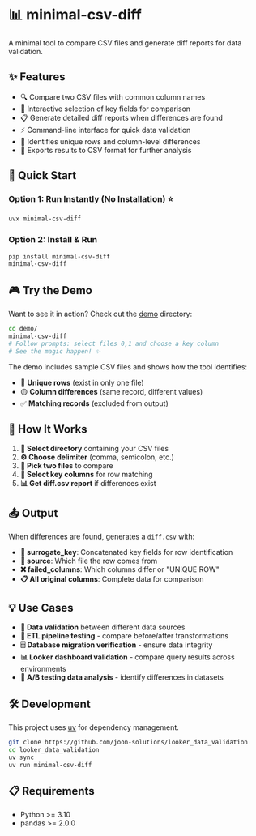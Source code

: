 # 📊 minimal-csv-diff

A minimal tool to compare CSV files and generate diff reports for data validation.

## ✨ Features

- 🔍 Compare two CSV files with common column names
- 🎯 Interactive selection of key fields for comparison
- 📋 Generate detailed diff reports when differences are found
- ⚡ Command-line interface for quick data validation
- 🔎 Identifies unique rows and column-level differences
- 📁 Exports results to CSV format for further analysis

## 🚀 Quick Start

### Option 1: Run Instantly (No Installation) ⭐

```bash
uvx minimal-csv-diff
```

### Option 2: Install & Run

```bash
pip install minimal-csv-diff
minimal-csv-diff
```

## 🎮 Try the Demo

Want to see it in action? Check out the [demo](demo/demo.md) directory:

```bash
cd demo/
minimal-csv-diff
# Follow prompts: select files 0,1 and choose a key column
# See the magic happen! ✨
```

The demo includes sample CSV files and shows how the tool identifies:
- 🔴 **Unique rows** (exist in only one file)
- 🟡 **Column differences** (same record, different values)
- ✅ **Matching records** (excluded from output)

## 📖 How It Works

1. **📂 Select directory** containing your CSV files
2. **⚙️ Choose delimiter** (comma, semicolon, etc.)
3. **📄 Pick two files** to compare
4. **🔑 Select key columns** for row matching
5. **📊 Get diff.csv report** if differences exist

## 📤 Output

When differences are found, generates a `diff.csv` with:

- **🔑 surrogate_key**: Concatenated key fields for row identification
- **📁 source**: Which file the row comes from
- **❌ failed_columns**: Which columns differ or "UNIQUE ROW"
- **📋 All original columns**: Complete data for comparison

## 💡 Use Cases

- **🔄 Data validation** between different data sources
- **🔧 ETL pipeline testing** - compare before/after transformations
- **🗄️ Database migration verification** - ensure data integrity
- **📊 Looker dashboard validation** - compare query results across environments
- **🧪 A/B testing data analysis** - identify differences in datasets

## 🛠️ Development

This project uses [uv](https://github.com/astral-sh/uv) for dependency management.

```bash
git clone https://github.com/joon-solutions/looker_data_validation
cd looker_data_validation
uv sync
uv run minimal-csv-diff
```

## 📋 Requirements

- Python >= 3.10
- pandas >= 2.0.0